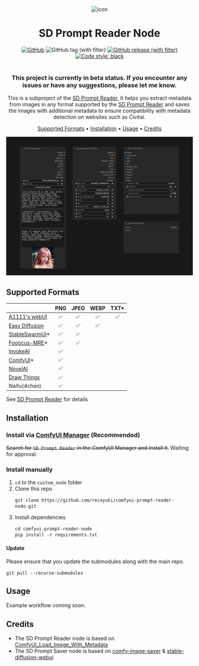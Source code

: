 <div align="center">
    <img alt="icon" src="https://github.com/receyuki/stable-diffusion-prompt-reader/raw/master/sd_prompt_reader/resources/icon.png" width=20% height=20%>
    <h1>SD Prompt Reader Node</h1>
    <a href="https://github.com/receyuki/comfyui-prompt-reader-node/blob/master/LICENSE">
        <img alt="GitHub" src="https://img.shields.io/github/license/receyuki/comfyui-prompt-reader-node"></a>
    <img alt="GitHub tag (with filter)" src="https://img.shields.io/github/v/tag/receyuki/comfyui-prompt-reader-node?label=node">
    <a href="https://github.com/receyuki/stable-diffusion-prompt-reader">    
        <img alt="GitHub release (with filter)" src="https://img.shields.io/github/v/release/receyuki/stable-diffusion-prompt-reader?label=core"></a>
    <a href="https://github.com/psf/black">
        <img alt="Code style: black" src="https://img.shields.io/badge/code%20style-black-000000.svg"></a>
    <br><br>
<h3>This project is currently in beta status. If you encounter any issues or have any suggestions, please let me know.</h3>
This is a subproject of the 
<a href="https://github.com/receyuki/stable-diffusion-prompt-reader">SD Prompt Reader.</a>
It helps you extract metadata from images in any format supported by the 
<a href="https://github.com/receyuki/stable-diffusion-prompt-reader">SD Prompt Reader</a> and saves the images with 
additional metadata to ensure compatibility with metadata detection on websites such as Civitai.
    <br>
  <p>
    <a href="#supported-formats">Supported Formats</a> •
    <a href="#installation">Installation</a> •
    <a href="#usage">Usage</a> •
    <a href="#credits">Credits</a>
  </p>
    <img src="images/screenshot_v100b1.png">
</div>


## Supported Formats
|                                                                          | PNG | JPEG | WEBP | TXT* |
|--------------------------------------------------------------------------|:---:|:----:|:----:|:----:|
| [A1111's webUI](https://github.com/AUTOMATIC1111/stable-diffusion-webui) |  ✅  |  ✅   |  ✅   |  ✅   |
| [Easy Diffusion](https://github.com/easydiffusion/easydiffusion)         |  ✅  |  ✅   |  ✅   |      |
| [StableSwarmUI](https://github.com/Stability-AI/StableSwarmUI)*          |  ✅  |  ✅   |      |      |
| [Fooocus-MRE](https://github.com/MoonRide303/Fooocus-MRE)*               |  ✅  |  ✅   |      |      |
| [InvokeAI](https://github.com/invoke-ai/InvokeAI)                        |  ✅  |      |      |      |
| [ComfyUI](https://github.com/comfyanonymous/ComfyUI)*                    |  ✅  |      |      |      |
| [NovelAI](https://novelai.net/)                                          |  ✅  |      |      |      |
| [Draw Things](https://drawthings.ai/)                                    |  ✅  |      |      |      |
| Naifu(4chan)                                                             |  ✅  |      |      |      |

See [SD Prompt Reader](https://github.com/receyuki/stable-diffusion-prompt-reader#supported-formats) for details

## Installation
### Install via [ComfyUI Manager](https://github.com/ltdrdata/ComfyUI-Manager) (Recommended)
~~Search for `SD Prompt Reader` in the ComfyUI Manager and install it.~~
Waiting for approval.
### Install manually
1. `cd` to the `custom_node` folder
2. Clone this repo
    ```shell
    git clone https://github.com/receyuki/comfyui-prompt-reader-node.git
    ```
3. Install dependencies
    ```shell
    cd comfyui-prompt-reader-node
    pip install -r requirements.txt
    ```
#### Update
Please ensure that you update the submodules along with the main repo.
```shell
git pull --recurse-submodules
```

## Usage
Example workflow coming soon.

## Credits
- The SD Prompt Reader node is based on [ComfyUI_Load_Image_With_Metadata](https://github.com/tkoenig89/ComfyUI_Load_Image_With_Metadata)
- The SD Prompt Saver node is based on [comfy-image-saver](https://github.com/giriss/comfy-image-saver) & [stable-diffusion-webui](https://github.com/AUTOMATIC1111/stable-diffusion-webui)